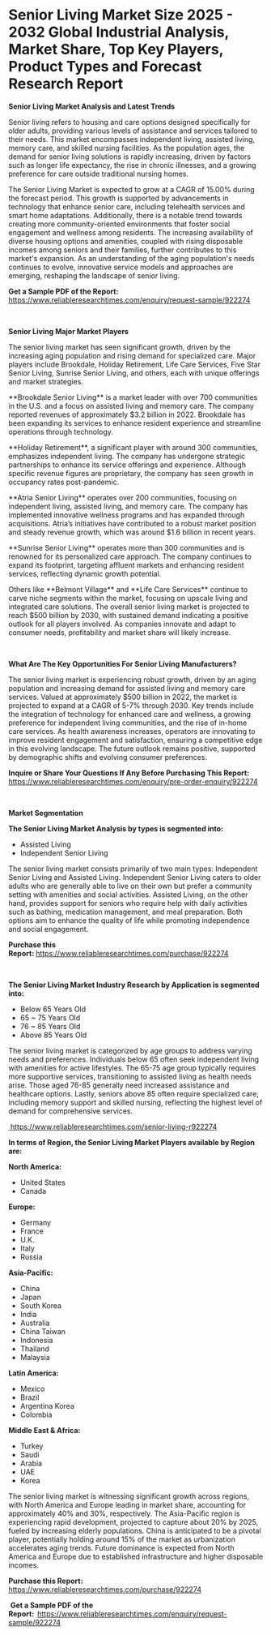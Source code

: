 <p><h1>Senior Living Market Size 2025 - 2032 Global Industrial Analysis, Market Share, Top Key Players, Product Types and Forecast Research Report</h1></p><p><strong>Senior Living Market Analysis and Latest Trends</strong></p>
<p><p>Senior living refers to housing and care options designed specifically for older adults, providing various levels of assistance and services tailored to their needs. This market encompasses independent living, assisted living, memory care, and skilled nursing facilities. As the population ages, the demand for senior living solutions is rapidly increasing, driven by factors such as longer life expectancy, the rise in chronic illnesses, and a growing preference for care outside traditional nursing homes.</p><p>The Senior Living Market is expected to grow at a CAGR of 15.00% during the forecast period. This growth is supported by advancements in technology that enhance senior care, including telehealth services and smart home adaptations. Additionally, there is a notable trend towards creating more community-oriented environments that foster social engagement and wellness among residents. The increasing availability of diverse housing options and amenities, coupled with rising disposable incomes among seniors and their families, further contributes to this market's expansion. As an understanding of the aging population's needs continues to evolve, innovative service models and approaches are emerging, reshaping the landscape of senior living.</p></p>
<p><strong>Get a Sample PDF of the Report:&nbsp;</strong> <a href="https://www.reliableresearchtimes.com/enquiry/request-sample/922274?utm_campaign=3350&utm_medium=2&utm_source=Github&utm_content=ia&utm_term=16042025&utm_id=senior-living">https://www.reliableresearchtimes.com/enquiry/request-sample/922274</a></p>
<p>&nbsp;</p>
<p><strong>Senior Living Major Market Players</strong></p>
<p><p>The senior living market has seen significant growth, driven by the increasing aging population and rising demand for specialized care. Major players include Brookdale, Holiday Retirement, Life Care Services, Five Star Senior Living, Sunrise Senior Living, and others, each with unique offerings and market strategies.</p><p>**Brookdale Senior Living** is a market leader with over 700 communities in the U.S. and a focus on assisted living and memory care. The company reported revenues of approximately $3.2 billion in 2022. Brookdale has been expanding its services to enhance resident experience and streamline operations through technology.</p><p>**Holiday Retirement**, a significant player with around 300 communities, emphasizes independent living. The company has undergone strategic partnerships to enhance its service offerings and experience. Although specific revenue figures are proprietary, the company has seen growth in occupancy rates post-pandemic.</p><p>**Atria Senior Living** operates over 200 communities, focusing on independent living, assisted living, and memory care. The company has implemented innovative wellness programs and has expanded through acquisitions. Atria’s initiatives have contributed to a robust market position and steady revenue growth, which was around $1.6 billion in recent years.</p><p>**Sunrise Senior Living** operates more than 300 communities and is renowned for its personalized care approach. The company continues to expand its footprint, targeting affluent markets and enhancing resident services, reflecting dynamic growth potential.</p><p>Others like **Belmont Village** and **Life Care Services** continue to carve niche segments within the market, focusing on upscale living and integrated care solutions. The overall senior living market is projected to reach $500 billion by 2030, with sustained demand indicating a positive outlook for all players involved. As companies innovate and adapt to consumer needs, profitability and market share will likely increase.</p></p>
<p>&nbsp;</p>
<p><strong>What Are The Key Opportunities For Senior Living Manufacturers?</strong></p>
<p><p>The senior living market is experiencing robust growth, driven by an aging population and increasing demand for assisted living and memory care services. Valued at approximately $500 billion in 2022, the market is projected to expand at a CAGR of 5-7% through 2030. Key trends include the integration of technology for enhanced care and wellness, a growing preference for independent living communities, and the rise of in-home care services. As health awareness increases, operators are innovating to improve resident engagement and satisfaction, ensuring a competitive edge in this evolving landscape. The future outlook remains positive, supported by demographic shifts and evolving consumer preferences.</p></p>
<p><strong>Inquire or Share Your Questions If Any Before Purchasing This Report:</strong> <a href="https://www.reliableresearchtimes.com/enquiry/pre-order-enquiry/922274?utm_campaign=3350&utm_medium=2&utm_source=Github&utm_content=ia&utm_term=16042025&utm_id=senior-living">https://www.reliableresearchtimes.com/enquiry/pre-order-enquiry/922274</a></p>
<p>&nbsp;</p>
<p><strong>Market Segmentation</strong></p>
<p><strong>The Senior Living Market Analysis by types is segmented into:</strong></p>
<p><ul><li>Assisted Living</li><li>Independent Senior Living</li></ul></p>
<p><p>The senior living market consists primarily of two main types: Independent Senior Living and Assisted Living. Independent Senior Living caters to older adults who are generally able to live on their own but prefer a community setting with amenities and social activities. Assisted Living, on the other hand, provides support for seniors who require help with daily activities such as bathing, medication management, and meal preparation. Both options aim to enhance the quality of life while promoting independence and social engagement.</p></p>
<p><strong>Purchase this Report:&nbsp;</strong><a href="https://www.reliableresearchtimes.com/purchase/922274?utm_campaign=3350&utm_medium=2&utm_source=Github&utm_content=ia&utm_term=16042025&utm_id=senior-living">https://www.reliableresearchtimes.com/purchase/922274</a></p>
<p>&nbsp;</p>
<p><strong>The Senior Living Market Industry Research by Application is segmented into:</strong></p>
<p><ul><li>Below 65 Years Old</li><li>65 ~ 75 Years Old</li><li>76 ~ 85 Years Old</li><li>Above 85 Years Old</li></ul></p>
<p><p>The senior living market is categorized by age groups to address varying needs and preferences. Individuals below 65 often seek independent living with amenities for active lifestyles. The 65-75 age group typically requires more supportive services, transitioning to assisted living as health needs arise. Those aged 76-85 generally need increased assistance and healthcare options. Lastly, seniors above 85 often require specialized care, including memory support and skilled nursing, reflecting the highest level of demand for comprehensive services.</p></p>
<p><a href="https://www.reliableresearchtimes.com/senior-living-r922274?utm_campaign=3350&utm_medium=2&utm_source=Github&utm_content=ia&utm_term=16042025&utm_id=senior-living">&nbsp;https://www.reliableresearchtimes.com/senior-living-r922274</a></p>
<p><strong>In terms of Region, the Senior Living Market Players available by Region are:</strong></p>
<p>
    <p> <strong> North America: </strong>
        <ul>
            <li>United States</li>
            <li>Canada</li>
        </ul>
        </p> 
    <p> <strong> Europe: </strong>
        <ul>
            <li>Germany</li>
            <li>France</li>
            <li>U.K.</li>
            <li>Italy</li>
            <li>Russia</li>
        </ul>
        </p> 
    <p> <strong> Asia-Pacific: </strong>
        <ul>
            <li>China</li>
            <li>Japan</li>
            <li>South Korea</li>
            <li>India</li>
            <li>Australia</li>
            <li>China Taiwan</li>
            <li>Indonesia</li>
            <li>Thailand</li>
            <li>Malaysia</li>
        </ul>
        </p> 
    <p> <strong> Latin America: </strong>
        <ul>
            <li>Mexico</li>
            <li>Brazil</li>
            <li>Argentina Korea</li>
            <li>Colombia</li>
        </ul>
        </p> 
    <p> <strong> Middle East & Africa: </strong>
        <ul>
            <li>Turkey</li>
            <li>Saudi</li>
            <li>Arabia</li>
            <li>UAE</li>
            <li>Korea</li>
        </ul>
    </p>
    </p>
<p><p>The senior living market is witnessing significant growth across regions, with North America and Europe leading in market share, accounting for approximately 40% and 30%, respectively. The Asia-Pacific region is experiencing rapid development, projected to capture about 20% by 2025, fueled by increasing elderly populations. China is anticipated to be a pivotal player, potentially holding around 15% of the market as urbanization accelerates aging trends. Future dominance is expected from North America and Europe due to established infrastructure and higher disposable incomes.</p></p>
<p><strong>Purchase this Report: </strong><a href="https://www.reliableresearchtimes.com/purchase/922274?utm_campaign=3350&utm_medium=2&utm_source=Github&utm_content=ia&utm_term=16042025&utm_id=senior-living">https://www.reliableresearchtimes.com/purchase/922274</a></p>
<p>&nbsp;<strong>Get a Sample PDF of the Report:&nbsp;&nbsp;</strong><a href="https://www.reliableresearchtimes.com/enquiry/request-sample/922274?utm_campaign=3350&utm_medium=2&utm_source=Github&utm_content=ia&utm_term=16042025&utm_id=senior-living">https://www.reliableresearchtimes.com/enquiry/request-sample/922274</a></p>
<p><strong></strong></p>
<p><p></p><p></p><p></p></p>